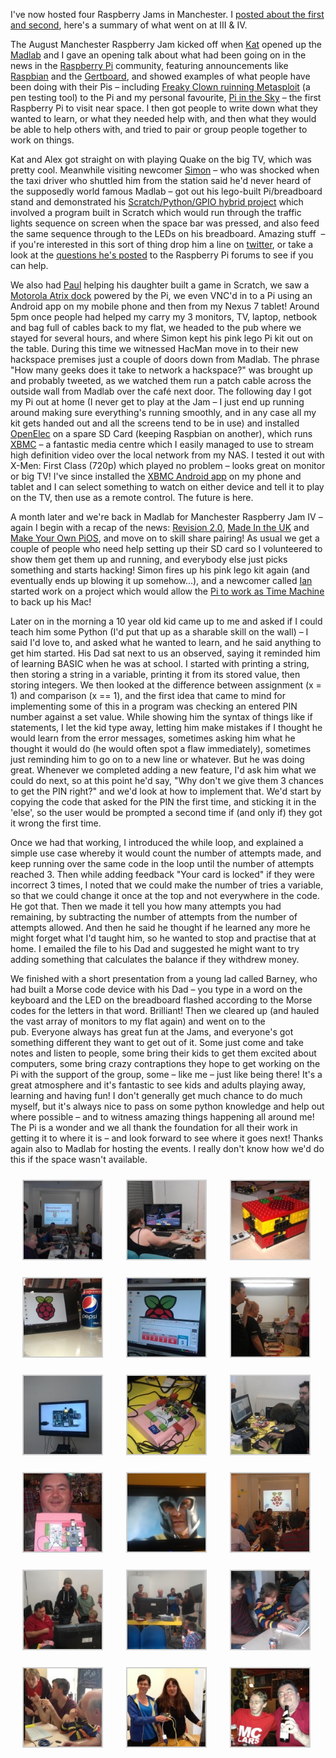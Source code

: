 I've now hosted four Raspberry Jams in Manchester. I [posted about the first and
second](/blog/2012/07/manchester-raspberry-jam/), here's a summary of what went on at III &
IV.

The August Manchester Raspberry Jam kicked off when [Kat](http://twitter.com/BinaryKitten) opened up
the [Madlab](http://www.madlab.org.uk/) and I gave an opening talk about what had been going on in
the news in the [Raspberry Pi](http://www.raspberrypi.org/) community, featuring announcements like
[Raspbian](http://www.raspbian.org/) and the [Gertboard](http://www.raspberrypi.org/archives/1734),
and showed examples of what people have been doing with their Pis – including [Freaky Clown ruinning
Metasploit](http://thegreyhats.blogspot.co.uk/2012/08/metasploit-on-raspbian-raspberry-pi.html) (a
pen testing tool) to the Pi and my personal favourite, [Pi in the
Sky](http://www.raspberrypi.org/archives/1620) – the first Raspberry Pi to visit near space. I then
got people to write down what they wanted to learn, or what they needed help with, and then what
they would be able to help others with, and tried to pair or group people together to work on
things.

Kat and Alex got straight on with playing Quake on the big TV, which was pretty cool. Meanwhile
visiting newcomer [Simon](http://twitter.com/cymplecy) – who was shocked when the taxi driver who
shuttled him from the station said he'd never heard of the supposedly world famous Madlab – got out
his lego-built Pi/breadboard stand and demonstrated his [Scratch/Python/GPIO hybrid
project](http://cymplecy.wordpress.com/2012/08/07/gpio-pins-on-raspberrypi/) which involved a
program built in Scratch which would run through the traffic lights sequence on screen when the
space bar was pressed, and also feed the same sequence through to the LEDs on his breadboard.
Amazing stuff  – if you're interested in this sort of thing drop him a line on
[twitter](http://twitter.com/cymplecy), or take a look at the [questions he's
posted](http://www.raspberrypi.org/phpBB3/memberlist.php?mode=viewprofile&u=11888) to the Raspberry
Pi forums to see if you can help.

We also had [Paul](http://twitter.com/WodgeyBoy) helping his daughter built a game in Scratch, we
saw a [Motorola Atrix
dock](http://www.motorola.com/Consumers/GB-EN/Consumer-Products-and-Services/Mobile+Phone+Accessories/Docking-Stations/Atrix-Laptop-Dock-GB-EN)
powered by the Pi, we even VNC'd in to a Pi using an Android app on my mobile phone and then from my
Nexus 7 tablet! Around 5pm once people had helped my carry my 3 monitors, TV, laptop, netbook and
bag full of cables back to my flat, we headed to the pub where we stayed for several hours, and
where Simon kept his pink lego Pi kit out on the table. During this time we witnessed HacMan move in
to their new hackspace premises just a couple of doors down from Madlab. The phrase "How many geeks
does it take to network a hackspace?" was brought up and probably tweeted, as we watched them run a
patch cable across the outside wall from Madlab over the café next door. The following day I got my
Pi out at home (I never get to play at the Jam – I just end up running around making sure
everything's running smoothly, and in any case all my kit gets handed out and all the screens tend
to be in use) and installed [OpenElec](http://openelec.tv/) on a spare SD Card (keeping Raspbian on
another), which runs [XBMC](http://xbmc.org/) – a fantastic media centre which I easily managed to
use to stream high definition video over the local network from my NAS. I tested it out with X-Men:
First Class (720p) which played no problem – looks great on monitor or big TV! I've since installed
the [XBMC Android
app](https://play.google.com/store/apps/details?id=org.xbmc.android.remote&feature=nav_result#?t=W251bGwsMSwxLDMsIm9yZy54Ym1jLmFuZHJvaWQucmVtb3RlIl0.)
on my phone and tablet and I can select something to watch on either device and tell it to play on
the TV, then use as a remote control. The future is here.

A month later and we're back in Madlab for Manchester Raspberry Jam IV – again I begin with a recap
of the news: [Revision 2.0](http://www.raspberrypi.org/archives/1929), [Made In the
UK](http://www.raspberrypi.org/archives/1925) and [Make Your Own
PiOS](http://www.cl.cam.ac.uk/freshers/raspberrypi/tutorials/os/), and move on to skill share
pairing! As usual we get a couple of people who need help setting up their SD card so I volunteered
to show them get them up and running, and everybody else just picks something and starts hacking!
Simon fires up his pink lego kit again (and eventually ends up blowing it up somehow...), and a
newcomer called [Ian](https://twitter.com/istacey) started work on a project which would allow the
[Pi to work as Time Machine](https://twitter.com/istacey/status/244841519239028736) to back up his
Mac!

Later on in the morning a 10 year old kid came up to me and asked if I could teach him some Python
(I'd put that up as a sharable skill on the wall) – I said I'd love to, and asked what he wanted to
learn, and he said anything to get him started. His Dad sat next to us an observed, saying it
reminded him of learning BASIC when he was at school. I started with printing a string, then storing
a string in a variable, printing it from its stored value, then storing integers. We then looked at
the difference between assignment (x = 1) and comparison (x == 1), and the first idea that came to
mind for implementing some of this in a program was checking an entered PIN number against a set
value. While showing him the syntax of things like if statements, I let the kid type away, letting
him make mistakes if I thought he would learn from the error messages, sometimes asking him what he
thought it would do (he would often spot a flaw immediately), sometimes just reminding him to go on
to a new line or whatever. But he was doing great. Whenever we completed adding a new feature, I'd
ask him what we could do next, so at this point he'd say, "Why don't we give them 3 chances to get
the PIN right?" and we'd look at how to implement that. We'd start by copying the code that asked
for the PIN the first time, and sticking it in the 'else', so the user would be prompted a second
time if (and only if) they got it wrong the first time.

Once we had that working, I introduced the while loop, and explained a simple use case whereby it
would count the number of attempts made, and keep running over the same code in the loop until the
number of attempts reached 3. Then while adding feedback "Your card is locked" if they were
incorrect 3 times, I noted that we could make the number of tries a variable, so that we could
change it once at the top and not everywhere in the code. He got that. Then we made it tell you how
many attempts you had remaining, by subtracting the number of attempts from the number of attempts
allowed. And then he said he thought if he learned any more he might forget what I'd taught him, so
he wanted to stop and practise that at home. I emailed the file to his Dad and suggested he might
want to try adding something that calculates the balance if they withdrew money.

We finished with a short presentation from a young lad called Barney, who had built a Morse code
device with his Dad – you type in a word on the keyboard and the LED on the breadboard flashed
according to the Morse codes for the letters in that word. Brilliant! Then we cleared up (and hauled
the vast array of monitors to my flat again) and went on to the pub. Everyone always has great fun
at the Jams, and everyone's got something different they want to get out of it. Some just come and
take notes and listen to people, some bring their kids to get them excited about computers, some
bring crazy contraptions they hope to get working on the Pi with the support of the group, some –
like me – just like being there! It's a great atmosphere and it's fantastic to see kids and adults
playing away, learning and having fun! I don't generally get much chance to do much myself, but it's
always nice to pass on some python knowledge and help out where possible – and to witness amazing
things happening all around me! The Pi is a wonder and we all thank the foundation for all their
work in getting it to where it is – and look forward to see where it goes next! Thanks again also to
Madlab for hosting the events. I really don't know how we'd do this if the space wasn't available.

<p>
<style type="text/css">
			#gallery-30 {
				margin: auto;
			}
			#gallery-30 .gallery-item {
				float: left;
				margin-top: 10px;
				text-align: center;
				width: 33%;
			}
			#gallery-30 img {
				border: 2px solid #cfcfcf;
			}
			#gallery-30 .gallery-caption {
				margin-left: 0;
			}
			/* see gallery_shortcode() in wp-includes/media.php */
		</style>
<div class="gallery galleryid-200 gallery-columns-3 gallery-size-thumbnail" id="gallery-30"><dl class="gallery-item">
<dt class="gallery-icon landscape">
<img alt="" class="attachment-thumbnail size-thumbnail" decoding="async" height="125" loading="lazy" src="images/2012-08-11-10.50.26-150x150.jpg" width="125"/>
</dt></dl><dl class="gallery-item">
<dt class="gallery-icon landscape">
<img alt="" class="attachment-thumbnail size-thumbnail" decoding="async" height="125" loading="lazy" src="images/2012-08-11-10.55.46-150x150.jpg" width="125"/>
</dt></dl><dl class="gallery-item">
<dt class="gallery-icon landscape">
<img alt="" class="attachment-thumbnail size-thumbnail" decoding="async" height="125" loading="lazy" src="images/2012-08-11-11.37.00-150x150.jpg" width="125"/>
</dt></dl><br style="clear: both"/><dl class="gallery-item">
<dt class="gallery-icon landscape">
<img alt="" class="attachment-thumbnail size-thumbnail" decoding="async" height="125" loading="lazy" src="images/2012-08-11-12.48.20-150x150.jpg" width="125"/>
</dt></dl><dl class="gallery-item">
<dt class="gallery-icon landscape">
<img alt="" class="attachment-thumbnail size-thumbnail" decoding="async" height="125" loading="lazy" src="images/2012-08-11-13.21.46-150x150.jpg" width="125"/>
</dt></dl><dl class="gallery-item">
<dt class="gallery-icon landscape">
<img alt="" class="attachment-thumbnail size-thumbnail" decoding="async" height="125" loading="lazy" src="images/2012-08-11-13.40.23-150x150.jpg" width="125"/>
</dt></dl><br style="clear: both"/><dl class="gallery-item">
<dt class="gallery-icon landscape">
<img alt="" class="attachment-thumbnail size-thumbnail" decoding="async" height="125" loading="lazy" src="images/2012-08-11-14.11.28-150x150.jpg" width="125"/>
</dt></dl><dl class="gallery-item">
<dt class="gallery-icon landscape">
<img alt="" class="attachment-thumbnail size-thumbnail" decoding="async" height="125" loading="lazy" src="images/2012-08-11-14.44.33-150x150.jpg" width="125"/>
</dt></dl><dl class="gallery-item">
<dt class="gallery-icon landscape">
<img alt="" class="attachment-thumbnail size-thumbnail" decoding="async" height="125" loading="lazy" src="images/2012-08-11-14.44.53-150x150.jpg" width="125"/>
</dt></dl><br style="clear: both"/><dl class="gallery-item">
<dt class="gallery-icon portrait">
<img alt="" class="attachment-thumbnail size-thumbnail" decoding="async" height="125" loading="lazy" src="images/2012-08-11-17.10.27-150x150.jpg" width="125"/>
</dt></dl><dl class="gallery-item">
<dt class="gallery-icon landscape">
<img alt="" class="attachment-thumbnail size-thumbnail" decoding="async" height="125" loading="lazy" src="images/2012-08-12-22.53.13-150x150.jpg" width="125"/>
</dt></dl><dl class="gallery-item">
<dt class="gallery-icon landscape">
<img alt="" class="attachment-thumbnail size-thumbnail" decoding="async" height="125" loading="lazy" sizes="auto, (max-width: 125px) 100vw, 125px" src="images/2012-09-08-10.53.09-125x125.jpg" width="125"/>
</dt></dl><br style="clear: both"/><dl class="gallery-item">
<dt class="gallery-icon landscape">
<img alt="" class="attachment-thumbnail size-thumbnail" decoding="async" height="125" loading="lazy" src="images/2012-09-08-10.53.29-150x150.jpg" width="125"/>
</dt></dl><dl class="gallery-item">
<dt class="gallery-icon landscape">
<img alt="" class="attachment-thumbnail size-thumbnail" decoding="async" height="125" loading="lazy" src="images/2012-09-08-12.17.20-150x150.jpg" width="125"/>
</dt></dl><dl class="gallery-item">
<dt class="gallery-icon landscape">
<img alt="" class="attachment-thumbnail size-thumbnail" decoding="async" height="125" loading="lazy" src="images/2012-09-08-15.19.11-150x150.jpg" width="125"/>
</dt></dl><br style="clear: both"/><dl class="gallery-item">
<dt class="gallery-icon landscape">
<img alt="" class="attachment-thumbnail size-thumbnail" decoding="async" height="125" loading="lazy" src="images/A2Qrzg_CIAAUNF--150x150.jpg" width="125"/>
</dt></dl><dl class="gallery-item">
<dt class="gallery-icon landscape">
<img alt="" class="attachment-thumbnail size-thumbnail" decoding="async" height="125" loading="lazy" src="images/A2RAI30CEAEjldQ-150x150.jpg" width="125"/>
</dt></dl><dl class="gallery-item">
<dt class="gallery-icon landscape">
<img alt="" class="attachment-thumbnail size-thumbnail" decoding="async" height="125" loading="lazy" src="images/A2Sr-y5CYAASMwd-150x150.jpg" width="125"/>
</dt></dl><br style="clear: both"/>
</div>
</p>
